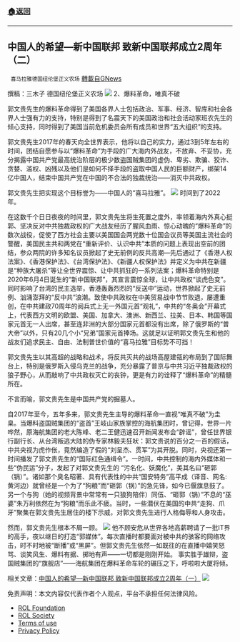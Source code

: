 ###  [:house:返回](README.md)
---


## 中国人的希望—新中国联邦 致新中国联邦成立2周年（二）
` 喜马拉雅德国纽伦堡正义农场` [轉載自GNews](https://gnews.org/zh-hans/2597807/)

撰稿：三木子
德国纽伦堡正义农场
 ![](https://assets.gnews.org/wp-content/uploads/2022/05/0525-1_1653480343.jpg) 
2、爆料革命，唯真不破
 
郭文贵先生的爆料革命得到了美国各界人士包括政治、军事、经济、智库和社会各界人士强有力的支持，特别是得到了名震天下的美国政治和社会活动家班农先生的倾心支持，同时得到了美国当前危机委员会所有成员和世界“五大组织”的支持。
 
郭文贵先生2017年的春天向全世界表示，他将以自己的实力，通过3到5年左右的时间，团结自愿参与以“爆料革命”为手段的广大海内外战友，不放弃、不妥协，充分揭露中国共产党最高统治阶层的极少数盗国贼集团的虚伪、卑劣、欺骗、狡诈、贪婪、滥权、凶残以及他们是如何不择手段的盗取中国人民的巨额财产，绑架14亿中国人，结束中国共产党在中国的不合法的独裁统治——消灭中共政权。
 
郭文贵先生把实现这个目标誉为——中国人的“喜马拉雅”。
 ![](https://assets.gnews.org/wp-content/uploads/2022/05/0525-7_1653480996.jpg) 
时间到了2022年。
 
在这数千个日日夜夜的时间里，郭文贵先生将生死置之度外，率领着海内外真心挺郭、坚决反对中共独裁政权的广大战友经历了腥风血雨、惊心动魄的“爆料革命”的数次战役，促使了西方社会主要以美国国会两党数十位国会议员等美国主流社会的警醒，美国民主共和两党在“重新评价、认识中共”本质的问题上表现出空前的团结，参众两院的许多知名议员掀起了史无前例的反共高潮—先后通过了《香港人权法案》、《香港保护法》、《台湾保护法》、《新疆人权保护法》并定义为中共在新疆是“种族大屠杀”等让全世界震惊、让中共抓狂的一系列法案；爆料革命特别是2020年6月4日诞生的“新中国联邦”，其宣言震惊全球，让中共政权“谈虎色变”。同时影响了台湾的民主选举，香港轰轰烈烈的“反送中”运动，世界掀起了史无前例、汹涌澎拜的“反中共”浪潮。致使中共政权在中美贸易战中节节败退，屡遭重创，在中共建政70周年的阅兵式上无一外国元首“观礼”，中共的“冬奥会”开幕式上，代表西方文明的欧盟、美国、加拿大、澳洲、新西兰、拉美、日本、韩国等国家元首无一人出席，甚至连非洲的大部分国家元首都没有出席，除了俄罗斯的“普大帝”以外，只有20几个小“兄弟”国家元首捧场。这就足以证明郭文贵先生和他的战友们追求民主、自由、法制普世价值的“喜马拉雅”目标势不可挡！
 
郭文贵先生以其高超的战略和战术，将反共灭共的战场高屋建瓴的布局到了国际舞台上，特别是俄罗斯入侵乌克兰的战争，充分暴露了普京与中共习近平独裁政权的狼子野心，从而敲响了中共政权灭亡的丧钟，更是有力的诠释了“爆料革命”的精髓所在。
 
不言而喻，郭文贵先生是中国共产党的掘墓人。
 
自2017年至今，五年多来，郭文贵先生主导的爆料革命一直视“唯真不破”为圭臬。当爆料盗国贼集团的“盗首”王岐山家族掌控的海航集团时，曾记得，世界一片哗然，原海航集团的老大陈峰、老二王健迅速召开新闻发布会“辟谣”，曾任世界银行副行长、从台湾叛逃大陆的伪专家林毅夫狂吠：郭文贵说的百分之一百的假话，中共央视为虎作伥，竟然编造了假的“刘呈杰、贯军”为其开脱。同时，央视还第一时间播发了郭文贵先生的“国际红色通缉令”。一时间，中共控制的海内外媒体和一些“伪民运”分子，发起了对郭文贵先生的 “污名化、妖魔化”，美其名曰“砸郭（锅）”。诸如那个臭名昭著、具有代表性的中共“国安特务”高平成（译音、网名:黄河边）就曾经是一个为了“狗粮”而“砸郭（锅）”的急先锋，如今已偃旗息鼓了。另一个与狗（她的视频背景中常常有一只狼狗陪伴）同伍、“砸郭（锅）”不息的“巫婆”朱万利依然在为“狗粮”而乐此不疲。当时，一些潜伏在美国的中共“走狗、爪牙”聚集在郭文贵先生居住的楼下示威，对郭文贵先生进行人格侮辱和人身攻击。
 
然而，郭文贵先生根本不屑一顾。
 ![](https://assets.gnews.org/wp-content/uploads/2022/05/0525-8_1653481304.jpg) 
他不顾安危从世界各地高薪聘请了一批IT界的高手，夜以继日的打造“郭媒体”。每次直播时都要面对被中共的骇客的网络攻击，时不时地被“断播”或“黑屏”。但郭文贵先生依然一如既往的在直播中嬉笑怒骂、谈笑风生、爆料有据、掷地有声——一切都是刚刚开始。 事实胜于雄辩，盗国贼集团的“旗舰店”——海航集团在爆料革命车轮的碾压之下，呼啦啦大厦将倾。
 
相关文章：[中国人的希望—新中国联邦 致新中国联邦成立2周年（一）](https://gnews.org/zh-hans/2597591/)
 ![](https://assets.gnews.org/wp-content/uploads/2022/05/logo3DCN.png) 

免责声明：本文内容仅代表作者个人观点，平台不承担任何法律风险。
  
- [ROL Foundation](https://rolfoundation.org/)
- [ROL Society](https://rolsociety.org/)
- [Terms of use](https://gnews.org/terms-of-use-3/)
- [Privacy Policy](https://gnews.org/privacy-policy/)
